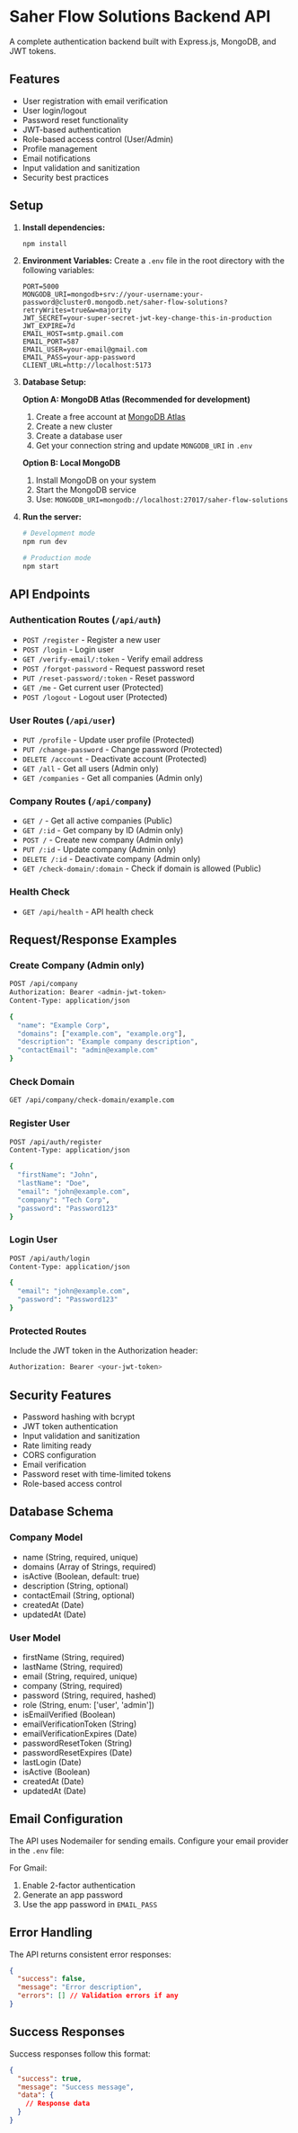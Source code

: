 # Saher Flow Solutions Backend API

A complete authentication backend built with Express.js, MongoDB, and JWT tokens.

## Features

- User registration with email verification
- User login/logout
- Password reset functionality
- JWT-based authentication
- Role-based access control (User/Admin)
- Profile management
- Email notifications
- Input validation and sanitization
- Security best practices

## Setup

1. **Install dependencies:**
   ```bash
   npm install
   ```

2. **Environment Variables:**
   Create a `.env` file in the root directory with the following variables:
   ```
   PORT=5000
   MONGODB_URI=mongodb+srv://your-username:your-password@cluster0.mongodb.net/saher-flow-solutions?retryWrites=true&w=majority
   JWT_SECRET=your-super-secret-jwt-key-change-this-in-production
   JWT_EXPIRE=7d
   EMAIL_HOST=smtp.gmail.com
   EMAIL_PORT=587
   EMAIL_USER=your-email@gmail.com
   EMAIL_PASS=your-app-password
   CLIENT_URL=http://localhost:5173
   ```

3. **Database Setup:**
   
   **Option A: MongoDB Atlas (Recommended for development)**
   1. Create a free account at [MongoDB Atlas](https://www.mongodb.com/atlas)
   2. Create a new cluster
   3. Create a database user
   4. Get your connection string and update `MONGODB_URI` in `.env`
   
   **Option B: Local MongoDB**
   1. Install MongoDB on your system
   2. Start the MongoDB service
   3. Use: `MONGODB_URI=mongodb://localhost:27017/saher-flow-solutions`

4. **Run the server:**
   ```bash
   # Development mode
   npm run dev
   
   # Production mode
   npm start
   ```

## API Endpoints

### Authentication Routes (`/api/auth`)

- `POST /register` - Register a new user
- `POST /login` - Login user
- `GET /verify-email/:token` - Verify email address
- `POST /forgot-password` - Request password reset
- `PUT /reset-password/:token` - Reset password
- `GET /me` - Get current user (Protected)
- `POST /logout` - Logout user (Protected)

### User Routes (`/api/user`)

- `PUT /profile` - Update user profile (Protected)
- `PUT /change-password` - Change password (Protected)
- `DELETE /account` - Deactivate account (Protected)
- `GET /all` - Get all users (Admin only)
- `GET /companies` - Get all companies (Admin only)

### Company Routes (`/api/company`)

- `GET /` - Get all active companies (Public)
- `GET /:id` - Get company by ID (Admin only)
- `POST /` - Create new company (Admin only)
- `PUT /:id` - Update company (Admin only)
- `DELETE /:id` - Deactivate company (Admin only)
- `GET /check-domain/:domain` - Check if domain is allowed (Public)

### Health Check

- `GET /api/health` - API health check

## Request/Response Examples

### Create Company (Admin only)
```bash
POST /api/company
Authorization: Bearer <admin-jwt-token>
Content-Type: application/json

{
  "name": "Example Corp",
  "domains": ["example.com", "example.org"],
  "description": "Example company description",
  "contactEmail": "admin@example.com"
}
```

### Check Domain
```bash
GET /api/company/check-domain/example.com
```

### Register User
```bash
POST /api/auth/register
Content-Type: application/json

{
  "firstName": "John",
  "lastName": "Doe",
  "email": "john@example.com",
  "company": "Tech Corp",
  "password": "Password123"
}
```

### Login User
```bash
POST /api/auth/login
Content-Type: application/json

{
  "email": "john@example.com",
  "password": "Password123"
}
```

### Protected Routes
Include the JWT token in the Authorization header:
```bash
Authorization: Bearer <your-jwt-token>
```

## Security Features

- Password hashing with bcrypt
- JWT token authentication
- Input validation and sanitization
- Rate limiting ready
- CORS configuration
- Email verification
- Password reset with time-limited tokens
- Role-based access control

## Database Schema

### Company Model
- name (String, required, unique)
- domains (Array of Strings, required)
- isActive (Boolean, default: true)
- description (String, optional)
- contactEmail (String, optional)
- createdAt (Date)
- updatedAt (Date)

### User Model
- firstName (String, required)
- lastName (String, required)
- email (String, required, unique)
- company (String, required)
- password (String, required, hashed)
- role (String, enum: ['user', 'admin'])
- isEmailVerified (Boolean)
- emailVerificationToken (String)
- emailVerificationExpires (Date)
- passwordResetToken (String)
- passwordResetExpires (Date)
- lastLogin (Date)
- isActive (Boolean)
- createdAt (Date)
- updatedAt (Date)

## Email Configuration

The API uses Nodemailer for sending emails. Configure your email provider in the `.env` file:

For Gmail:
1. Enable 2-factor authentication
2. Generate an app password
3. Use the app password in `EMAIL_PASS`

## Error Handling

The API returns consistent error responses:
```json
{
  "success": false,
  "message": "Error description",
  "errors": [] // Validation errors if any
}
```

## Success Responses

Success responses follow this format:
```json
{
  "success": true,
  "message": "Success message",
  "data": {
    // Response data
  }
}
```